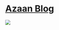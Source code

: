 [Azaan Blog](https://azaan-zheng.github.io)
================================

![](https://azaan-zheng.github.io/img/about.png)

